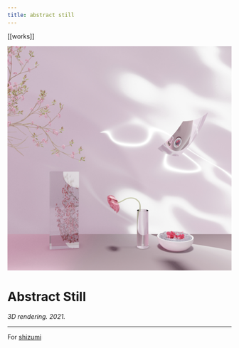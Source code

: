 ```yaml
---
title: abstract still
---
```


[[works]]

![abstractstill](assets/abstractstill.jpg)

# Abstract Still

*3D rendering. 2021.*

---

For [shizumi](https://www.instagram.com/__shizumi)
